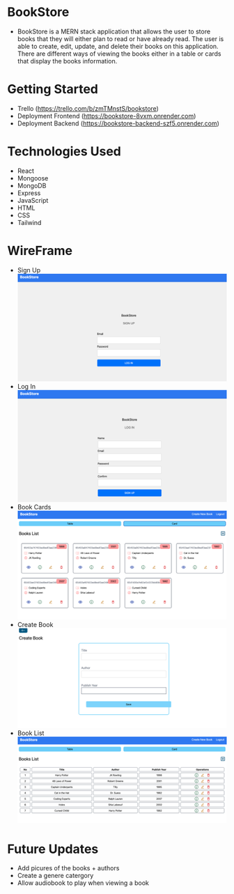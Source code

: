 # BookStore
- BookStore is a MERN stack application that allows the user to store books that they will either plan to read or have already read. The user is able to create, edit, update, and delete their books on this application. There are different ways of viewing the books either in a table or cards that display the books information.

# Getting Started

- Trello (https://trello.com/b/zmTMnstS/bookstore)
- Deployment Frontend (https://bookstore-8vxm.onrender.com)
- Deployment Backend (https://bookstore-backend-szf5.onrender.com)

# Technologies Used

- React
- Mongoose
- MongoDB
- Express
- JavaScript
- HTML
- CSS
- Tailwind

# WireFrame
- Sign Up
![Alt text](!%5BBookSignUp%5D(images:Wireframe.png).png)
- Log In
![Alt text](!%5BBookLogIn%5D(images:Wireframe.png).png)
- Book Cards
![Alt text](!%5BBookCard%5D(images:Wireframe.png).png)
- Create Book
![Alt text](!%5BCreateBook%5D(images:Wireframe.png).png)
- Book List
![Alt text](!%5BBookList%5D(images:Wireframe.png).png)
# Future Updates

- Add picures of the books + authors
- Create a genere catergory
- Allow audiobook to play when viewing a book